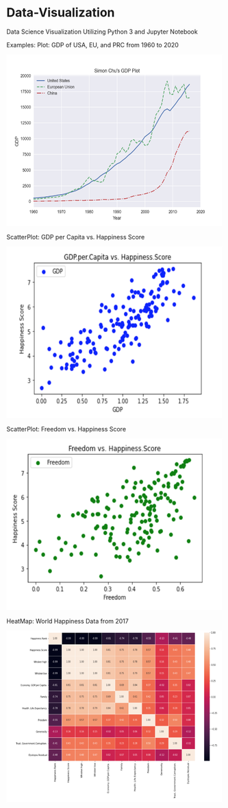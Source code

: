 # Data-Visualization
Data Science Visualization
Utilizing Python 3 and Jupyter Notebook

Examples:
Plot: GDP of USA, EU, and PRC from 1960 to 2020
<p align="center">
  <img src=https://github.com/schu-lab/Data-Visualization/blob/main/Matplotlib/GPD-1960-2020-Plot.png alt="animated" height="400" />
</p>

ScatterPlot: GDP per Capita vs. Happiness Score
<p align="center">
  <img src=https://github.com/schu-lab/Data-Visualization/blob/main/Matplotlib/Happiness-ImageB.png alt="animated" height="400" />
</p>

ScatterPlot: Freedom vs. Happiness Score
<p align="center">
  <img src=https://github.com/schu-lab/Data-Visualization/blob/main/Matplotlib/Happiness-ImageC.png alt="animated" height="400" />
</p>

HeatMap: World Happiness Data from 2017
<p align="center">
  <img src=https://github.com/schu-lab/Data-Visualization/blob/main/Matplotlib/Happiness-ImageD.png alt="animated" height="400" />
</p>


